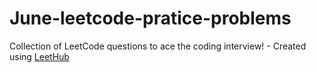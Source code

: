 # June-leetcode-pratice-problems
Collection of LeetCode questions to ace the coding interview! - Created using [LeetHub](https://github.com/QasimWani/LeetHub)
